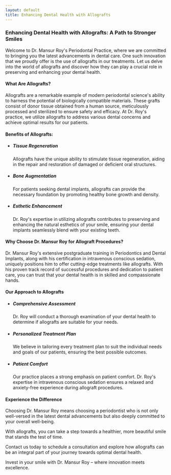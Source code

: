 ```yaml
---
layout: default
title: Enhancing Dental Health with Allografts
---
```


<h3>Enhancing Dental Health with Allografts: A Path to Stronger Smiles</h3>

<p>Welcome to Dr. Mansur Roy's Periodontal Practice, where we are committed to bringing you the latest advancements in dental care. One such innovation that we proudly offer is the use of allografts in our treatments. Let us delve into the world of allografts and discover how they can play a crucial role in preserving and enhancing your dental health.</p>

    
<h4>What Are Allografts?</h4>
<p>Allografts are a remarkable example of modern periodontal science's ability to harness the potential of biologically compatible materials. These grafts consist of donor tissue obtained from a human source, meticulously processed and sterilized to ensure safety and efficacy. At Dr. Roy's practice, we utilize allografts to address various dental concerns and achieve optimal results for our patients.</p>

<h4>Benefits of Allografts:</h4>
<ul>
<li>
<h5>Tissue Regeneration</h5>
<p>Allografts have the unique ability to stimulate tissue regeneration, aiding in the repair and restoration of damaged or deficient oral structures.</p>
</li>
<li>
<h5>Bone Augmentation</h5>
<p>For patients seeking dental implants, allografts can provide the necessary foundation by promoting healthy bone growth and density.</p>
</li>
<li>
<h5>Esthetic Enhancement</h5>
<p>Dr. Roy's expertise in utilizing allografts contributes to preserving and enhancing the natural esthetics of your smile, ensuring your dental implants seamlessly blend with your existing teeth.</p>
</li>
</ul>

<h4>Why Choose Dr. Mansur Roy for Allograft Procedures?</h4>
<p>Dr. Mansur Roy's extensive postgraduate training in Periodontics and Dental Implants, along with his certification in intravenous conscious sedation, uniquely positions him to offer cutting-edge treatments like allografts. With his proven track record of successful procedures and dedication to patient care, you can trust that your dental health is in skilled and compassionate hands.</p>

<h4>Our Approach to Allografts</h4>
<ul>
<li>
<h5>Comprehensive Assessment</h5>
<p>Dr. Roy will conduct a thorough examination of your dental health to determine if allografts are suitable for your needs.</p>
</li>
<li>
<h5>Personalized Treatment Plan</h5>
<p>We believe in tailoring every treatment plan to suit the individual needs and goals of our patients, ensuring the best possible outcomes.</p>
</li>
<li>
<h5>Patient Comfort</h5>
<p>Our practice places a strong emphasis on patient comfort. Dr. Roy's expertise in intravenous conscious sedation ensures a relaxed and anxiety-free experience during allograft procedures.</p>
</li>
</ul>

<h4>Experience the Difference</h4>
<p>Choosing Dr. Mansur Roy means choosing a periodontist who is not only well-versed in the latest dental advancements but also deeply committed to your overall well-being.
<p>With allografts, you can take a step towards a healthier, more beautiful smile that stands the test of time.</p>

<p>Contact us today to schedule a consultation and explore how allografts can be an integral part of your journey towards optimal dental health.</p>

<p>Invest in your smile with Dr. Mansur Roy – where innovation meets excellence.</p>

